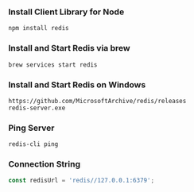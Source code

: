 ### Install Client Library for Node
```
npm install redis
```

### Install and Start Redis via brew
```
brew services start redis
```

### Install and Start Redis on Windows
```
https://github.com/MicrosoftArchive/redis/releases
redis-server.exe
```

### Ping Server
```
redis-cli ping
```

### Connection String
```js
const redisUrl = 'redis//127.0.0.1:6379';
```
